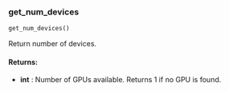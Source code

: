 

### get_num_devices
```python
get_num_devices()
```
Return number of devices.

#### Returns:

* **int** :  Number of GPUs available. Returns 1 if no GPU is found.